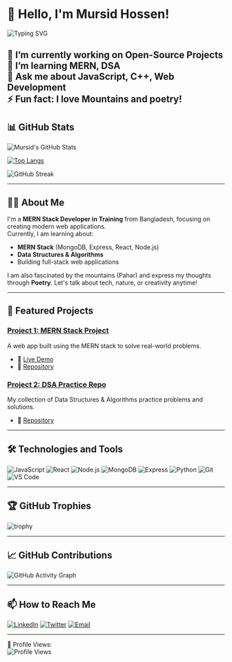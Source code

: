 # 👋 Hello, I'm Mursid Hossen!

<p align="left">
  <img src="https://readme-typing-svg.herokuapp.com?font=JetBrains+Mono&color=%23FF5733&lines=MERN+Stack+Developer;Open+Source+Enthusiast;Web+Development+Lover;Learning+Data+Structures+%26+Algorithms" alt="Typing SVG" />
</p>

🔭 I’m currently working on **Open-Source Projects**  
🌱 I’m learning **MERN, DSA**  
💬 Ask me about **JavaScript, C++, Web Development**  
⚡ Fun fact: I love Mountains and poetry!
---

## 📊 GitHub Stats

![Mursid's GitHub Stats](https://github-readme-stats.vercel.app/api?username=mursidx&show_icons=true&theme=radical)

[![Top Langs](https://github-readme-stats.vercel.app/api/top-langs/?username=mursidx&layout=compact&theme=radical)](https://github.com/mursidx)

![GitHub Streak](https://github-readme-streak-stats.herokuapp.com/?user=mursidx&theme=radical)

---

## 👨‍💻 About Me

I'm a **MERN Stack Developer in Training** from Bangladesh, focusing on creating modern web applications.  
Currently, I am learning about:

- **MERN Stack** (MongoDB, Express, React, Node.js)
- **Data Structures & Algorithms**
- Building full-stack web applications

I am also fascinated by the mountains (Pahar) and express my thoughts through **Poetry**. Let's talk about tech, nature, or creativity anytime!

---

## 🚀 Featured Projects

### [Project 1: MERN Stack Project](https://github.com/mursidx/project-1)
A web app built using the MERN stack to solve real-world problems.

- 🔗 [Live Demo](https://your-live-demo.com)  
- 📖 [Repository](https://github.com/mursidx/project-1)

### [Project 2: DSA Practice Repo](https://github.com/mursidx/project-2)
My collection of Data Structures & Algorithms practice problems and solutions.

- 📖 [Repository](https://github.com/mursidx/project-2)

---

## 🛠️ Technologies and Tools

![JavaScript](https://img.shields.io/badge/-JavaScript-black?style=flat-square&logo=javascript)
![React](https://img.shields.io/badge/-React-black?style=flat-square&logo=react)
![Node.js](https://img.shields.io/badge/-Node.js-black?style=flat-square&logo=node.js)
![MongoDB](https://img.shields.io/badge/-MongoDB-black?style=flat-square&logo=mongodb)
![Express](https://img.shields.io/badge/-Express-black?style=flat-square&logo=express)
![Python](https://img.shields.io/badge/-Python-black?style=flat-square&logo=python)
![Git](https://img.shields.io/badge/-Git-black?style=flat-square&logo=git)
![VS Code](https://img.shields.io/badge/-VS%20Code-black?style=flat-square&logo=visual-studio-code)

---

## 🏆 GitHub Trophies

![trophy](https://github-profile-trophy.vercel.app/?username=mursidx&theme=radical)

---

## 📈 GitHub Contributions

![GitHub Activity Graph](https://github-readme-activity-graph.vercel.app/graph?username=mursidx&theme=radical)

---

## 📫 How to Reach Me

[![LinkedIn](https://img.shields.io/badge/LinkedIn-blue?style=flat-square&logo=linkedin)](https://www.linkedin.com/in/mursidx)
[![Twitter](https://img.shields.io/badge/Twitter-blue?style=flat-square&logo=twitter)](https://twitter.com/your-twitter)
[![Email](https://img.shields.io/badge/Email-red?style=flat-square&logo=gmail)](mailto:your-email@gmail.com)

---

👀 Profile Views:  
![Profile Views](https://komarev.com/ghpvc/?username=mursidx&color=blue)
